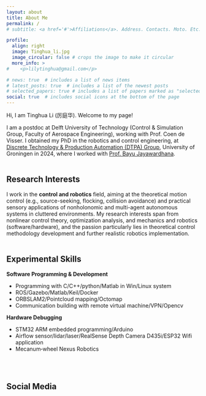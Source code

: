 ```yaml
---
layout: about
title: About Me
permalink: /
# subtitle: <a href='#'>Affiliations</a>. Address. Contacts. Moto. Etc.

profile:
  align: right
  image: Tinghua_li.jpg
  image_circular: false # crops the image to make it circular
  more_info: >
#    <p>lilytinghua@gmail.com</p>

# news: true  # includes a list of news items
# latest_posts: true  # includes a list of the newest posts
# selected_papers: true # includes a list of papers marked as "selected={true}"
social: true  # includes social icons at the bottom of the page
---
```


Hi, I am Tinghua Li (<font face="KAITi">厉庭华</font>). Welcome to my page!

I am a postdoc at Delft University of Technology (Control & Simulation Group, Faculty of Aerospace Engineering), working with Prof. Coen de Visser. I obtained my PhD in the robotics and control engineering, at [Discrete Technology & Production Automation (DTPA) Group](https://www.rug.nl/research/discrete-technology-production-automation/?lang=en), University of Groningen in 2024, where I worked with [Prof. Bayu Jayawardhana](https://www.rug.nl/staff/b.jayawardhana/?lang=en).
<br />
<br />

## Research Interests
I work in the **control and robotics** field, aiming at the theoretical motion control (e.g., source-seeking, flocking, collision avoidance) and practical sensory applications of nonholonomic and multi-agent autonomous systems in cluttered environments. My research interests span from nonlinear control theory, optimization analysis, and mechanics and robotics (software/hardware), and the passion particularly lies in theoretical control methodology development and further realistic robotics implementation.
<br />
<br />

## Experimental Skills
**Software Programming & Development**
- Programming with C/C++/python/Matlab in Win/Linux system
- ROS/Gazebo/Matlab/Keil/Docker
- ORBSLAM2/Pointcloud mapping/Octomap
- Communication building with remote virtual machine/VPN/Opencv

**Hardware Debugging**
- STM32 ARM embedded programming/Arduino
- Airflow sensor/lidar/laser/RealSense Depth Camera D435i/ESP32 Wifi application
- Mecanum‑wheel Nexus Robotics
<br />
<br />

## Social Media
